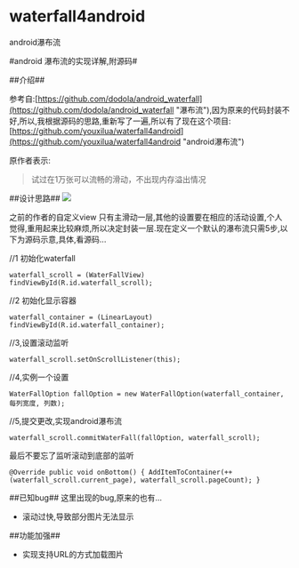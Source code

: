 waterfall4android
=================

android瀑布流

#android 瀑布流的实现详解,附源码#

##介绍##

参考自:[https://github.com/dodola/android_waterfall](https://github.com/dodola/android_waterfall "瀑布流"),因为原来的代码封装不好,所以,我根据源码的思路,重新写了一遍,所以有了现在这个项目:[https://github.com/youxilua/waterfall4android](https://github.com/youxilua/waterfall4android "android瀑布流")

原作者表示:
> 试过在1万张可以流畅的滑动，不出现内存溢出情况

##设计思路##
![](http://images.cnblogs.com/cnblogs_com/youxilua/201209/201209211519192946.png)

之前的作者的自定义view 只有主滑动一层,其他的设置要在相应的活动设置,个人觉得,重用起来比较麻烦,所以决定封装一层.现在定义一个默认的瀑布流只需5步,以下为源码示意,具体,看源码...

//1 初始化waterfall 

`waterfall_scroll = (WaterFallView) findViewById(R.id.waterfall_scroll);`


//2 初始化显示容器

`waterfall_container = (LinearLayout) findViewById(R.id.waterfall_container);`

//3,设置滚动监听

`waterfall_scroll.setOnScrollListener(this);`

//4,实例一个设置

`WaterFallOption fallOption = new WaterFallOption(waterfall_container,
				每列宽度, 列数);`

//5,提交更改,实现android瀑布流

`waterfall_scroll.commitWaterFall(fallOption, waterfall_scroll);`

最后不要忘了监听滚动到底部的监听

`@Override
	public void onBottom() {
		AddItemToContainer(++(waterfall_scroll.current_page), waterfall_scroll.pageCount);
	}`


##已知bug##
这里出现的bug,原来的也有...

* 滚动过快,导致部分图片无法显示

##功能加强##

* 实现支持URL的方式加载图片
